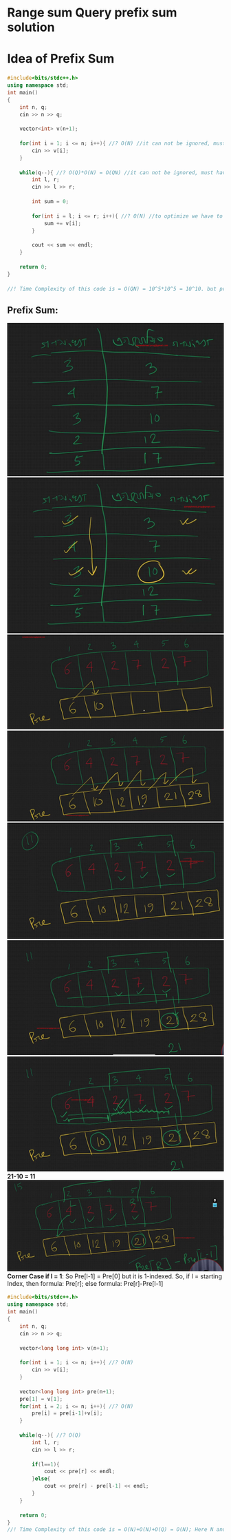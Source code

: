 # Range sum Query prefix sum solution

# Idea of Prefix Sum

```c++
#include<bits/stdc++.h>
using namespace std;
int main()
{
    int n, q;
    cin >> n >> q;

    vector<int> v(n+1);

    for(int i = 1; i <= n; i++){ //? O(N) //it can not be ignored, must have
        cin >> v[i];
    }

    while(q--){ //? O(Q)*O(N) = O(QN) //it can not be ignored, must have
        int l, r;
        cin >> l >> r;

        int sum = 0;

        for(int i = l; i <= r; i++){ //? O(N) //to optimize we have to change it using prefix sum
            sum += v[i];
        }

        cout << sum << endl;
    }

    return 0;
}

//! Time Complexity of this code is = O(QN) = 10^5*10^5 = 10^10. but program can run only 10^7 operations in 1s.
```

## Prefix Sum:
![Prefix Sum Calculation Part1](assets/prefixSumCalculation1.png)
![Prefix Sum Calculation Part2](assets/prefixSumCalculation2.png)
![Prefix Sum Calculation Part3](assets/prefixSumCalculation3.png)
![Prefix Sum Calculation Part4](assets/prefixSumCalculation4.png)
![Prefix Sum Calculation Part5](assets/prefixSumCalculation5.png)
![Prefix Sum Calculation Part6](assets/prefixSumCalculation6.png)
![Prefix Sum Calculation Part7](assets/prefixSumCalculation7.png)
**21-10 = 11**
![Prefix Sum Calculation Part8](assets/prefixSumCalculation8.png)
**Corner Case if l = 1**: So Pre[l-1] = Pre[0] but it is 1-indexed.
So, if l = starting Index, then formula: Pre[r]; else formula: Pre[r]-Pre[l-1]

```c++
#include<bits/stdc++.h>
using namespace std;
int main()
{
    int n, q;
    cin >> n >> q;

    vector<long long int> v(n+1);

    for(int i = 1; i <= n; i++){ //? O(N)
        cin >> v[i];
    }

    vector<long long int> pre(n+1);
    pre[1] = v[1];
    for(int i = 2; i <= n; i++){ //? O(N)
        pre[i] = pre[i-1]+v[i];
    }

    while(q--){ //? O(Q)
        int l, r;
        cin >> l >> r;

        if(l==1){
            cout << pre[r] << endl;
        }else{
            cout << pre[r] - pre[l-1] << endl;
        }
    }

    return 0;
}
//! Time Complexity of this code is = O(N)+O(N)+O(Q) = O(N); Here N and Q have same value  
```

